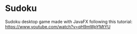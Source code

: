 # Sudoku

Sudoku desktop game made with JavaFX following this tutorial: https://www.youtube.com/watch?v=qH9mWpYMtYU
